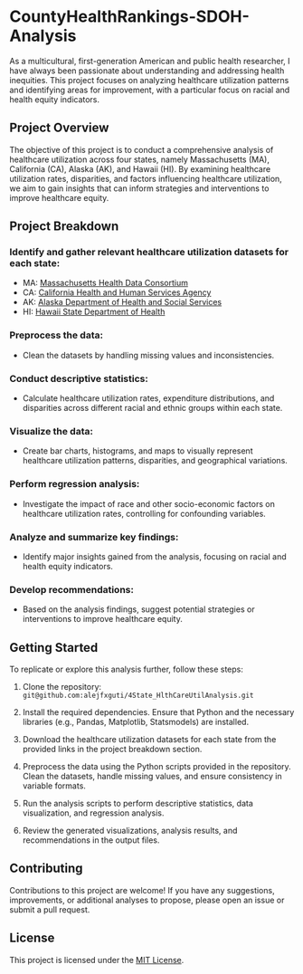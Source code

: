 # CountyHealthRankings-SDOH-Analysis

As a multicultural, first-generation American and public health researcher, I have always been passionate about understanding and addressing health inequities. This project focuses on analyzing healthcare utilization patterns and identifying areas for improvement, with a particular focus on racial and health equity indicators. 

## Project Overview

The objective of this project is to conduct a comprehensive analysis of healthcare utilization across four states, namely Massachusetts (MA), California (CA), Alaska (AK), and Hawaii (HI). By examining healthcare utilization rates, disparities, and factors influencing healthcare utilization, we aim to gain insights that can inform strategies and interventions to improve healthcare equity.

## Project Breakdown

### Identify and gather relevant healthcare utilization datasets for each state:
  - MA: [Massachusetts Health Data Consortium](https://www.masshealthdata.org/)
  - CA: [California Health and Human Services Agency](https://www.chhs.ca.gov/)
  - AK: [Alaska Department of Health and Social Services](https://dhss.alaska.gov/Pages/default.aspx)
  - HI: [Hawaii State Department of Health](https://health.hawaii.gov/)

### Preprocess the data:
  - Clean the datasets by handling missing values and inconsistencies.

### Conduct descriptive statistics:
  - Calculate healthcare utilization rates, expenditure distributions, and disparities across different racial and ethnic groups within each state.

### Visualize the data:
  - Create bar charts, histograms, and maps to visually represent healthcare utilization patterns, disparities, and geographical variations.

### Perform regression analysis:
  - Investigate the impact of race and other socio-economic factors on healthcare utilization rates, controlling for confounding variables.

### Analyze and summarize key findings:
  - Identify major insights gained from the analysis, focusing on racial and health equity indicators.

### Develop recommendations:
  - Based on the analysis findings, suggest potential strategies or interventions to improve healthcare equity.

## Getting Started

To replicate or explore this analysis further, follow these steps:

1. Clone the repository: `git@github.com:alejfxguti/4State_HlthCareUtilAnalysis.git`

2. Install the required dependencies. Ensure that Python and the necessary libraries (e.g., Pandas, Matplotlib, Statsmodels) are installed.

3. Download the healthcare utilization datasets for each state from the provided links in the project breakdown section.

4. Preprocess the data using the Python scripts provided in the repository. Clean the datasets, handle missing values, and ensure consistency in variable formats.

5. Run the analysis scripts to perform descriptive statistics, data visualization, and regression analysis.

6. Review the generated visualizations, analysis results, and recommendations in the output files.

## Contributing

Contributions to this project are welcome! If you have any suggestions, improvements, or additional analyses to propose, please open an issue or submit a pull request.

## License

This project is licensed under the [MIT License](LICENSE).

